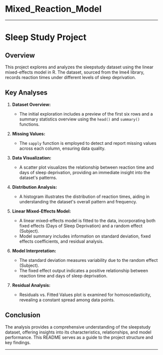 # Mixed_Reaction_Model

---

# Sleep Study Project

## Overview

This project explores and analyzes the sleepstudy dataset using the linear mixed-effects model in R. The dataset, sourced from the lme4 library, records reaction times under different levels of sleep deprivation.

## Key Analyses

1. **Dataset Overview:**
   - The initial exploration includes a preview of the first six rows and a summary statistics overview using the `head()` and `summary()` functions.

2. **Missing Values:**
   - The `sapply` function is employed to detect and report missing values across each column, ensuring data quality.

3. **Data Visualization:**
   - A scatter plot visualizes the relationship between reaction time and days of sleep deprivation, providing an immediate insight into the dataset's patterns.

4. **Distribution Analysis:**
   - A histogram illustrates the distribution of reaction times, aiding in understanding the dataset's overall pattern and frequency.

5. **Linear Mixed-Effects Model:**
   - A linear mixed-effects model is fitted to the data, incorporating both fixed effects (Days of Sleep Deprivation) and a random effect (Subject).
   - Model summary includes information on standard deviation, fixed effects coefficients, and residual analysis.

6. **Model Interpretation:**
   - The standard deviation measures variability due to the random effect (Subject).
   - The fixed effect output indicates a positive relationship between reaction time and days of sleep deprivation.

7. **Residual Analysis:**
   - Residuals vs. Fitted Values plot is examined for homoscedasticity, revealing a constant spread among data points.

## Conclusion

The analysis provides a comprehensive understanding of the sleepstudy dataset, offering insights into its characteristics, relationships, and model performance. This README serves as a guide to the project structure and key findings.

---
